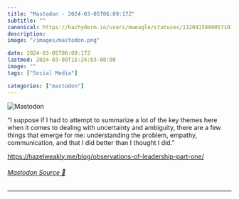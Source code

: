 ```yaml
---
title: "Mastodon - 2024-03-05T06:09:17Z"
subtitle: ""
canonical: https://hachyderm.io/users/mweagle/statuses/112041588005710130
description:
image: "/images/mastodon.png"

date: 2024-03-05T06:09:17Z
lastmod: 2024-03-09T15:24:03-08:00
image: ""
tags: ["Social Media"]

categories: ["mastodon"]
---
```

![Mastodon](/images/mastodon.png)

<p>“I suppose if I had to attempt to summarize a lot of the key themes here when it comes to dealing with uncertainty and ambiguity, there are a few things that emerge for me: understanding the problem, empathy, communication, and that I did better than I thought I did.”</p><p><a href="https://hazelweakly.me/blog/observations-of-leadership-part-one/" target="_blank" rel="nofollow noopener noreferrer" translate="no"><span class="invisible">https://</span><span class="ellipsis">hazelweakly.me/blog/observatio</span><span class="invisible">ns-of-leadership-part-one/</span></a></p>


###### [Mastodon Source 🐘](https://hachyderm.io/@mweagle/112041588005710130)

___
